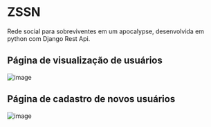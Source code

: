 # ZSSN
Rede social para sobreviventes em um apocalypse, desenvolvida em python com Django Rest Api.

## Página de visualização de usuários
![image](https://user-images.githubusercontent.com/121267313/214374431-e0d00db5-d102-4438-a8e0-b7c3d6193a6e.png)
## Página de cadastro de novos usuários
![image](https://user-images.githubusercontent.com/121267313/214374589-cbc65812-cb08-443a-a93e-140a6f7bdb0e.png)

